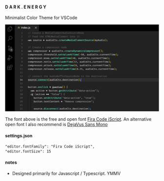 #### D A R K . E N E R G Y

Minimalist Color Theme for VSCode

![Screenshot](images/screenshot.png)

The font above is the free and open font [Fira Code iScript](https://github.com/kencrocken/FiraCodeiScript). An alternative open font I also recommend is [DejaVus Sans Mono](https://dejavu-fonts.github.io)

#### settings.json

```
"editor.fontFamily": "Fira Code iScript",
"editor.fontSize": 15
```

#### notes

- Designed primarily for Javascript / Typescript. YMMV

